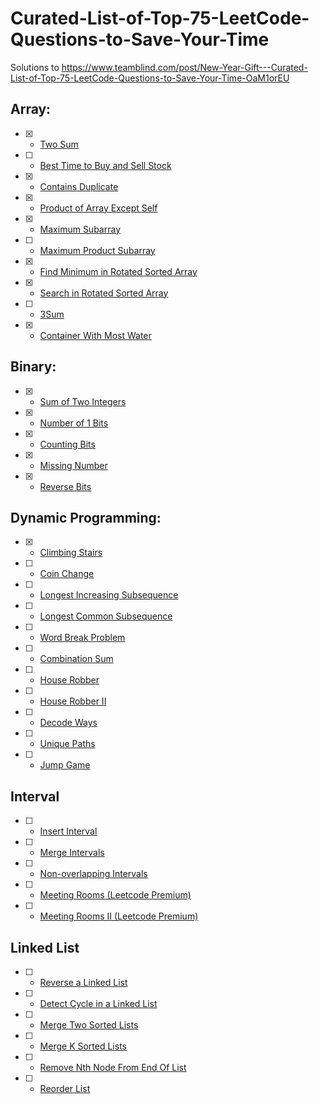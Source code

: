 # Curated-List-of-Top-75-LeetCode-Questions-to-Save-Your-Time

Solutions to https://www.teamblind.com/post/New-Year-Gift---Curated-List-of-Top-75-LeetCode-Questions-to-Save-Your-Time-OaM1orEU


## Array:

- [x] - [Two Sum](https://leetcode.com/problems/two-sum/)
- [ ] - [Best Time to Buy and Sell Stock](https://leetcode.com/problems/best-time-to-buy-and-sell-stock/)
- [x] - [Contains Duplicate](https://leetcode.com/problems/contains-duplicate/)
- [x] - [Product of Array Except Self](https://leetcode.com/problems/product-of-array-except-self/)
- [x] - [Maximum Subarray](https://leetcode.com/problems/maximum-subarray/)
- [ ] - [Maximum Product Subarray](https://leetcode.com/problems/maximum-product-subarray/)
- [x] - [Find Minimum in Rotated Sorted Array](https://leetcode.com/problems/find-minimum-in-rotated-sorted-array/)
- [x] - [Search in Rotated Sorted Array](https://leetcode.com/problems/search-in-rotated-sorted-array/)
- [ ] - [3Sum](https://leetcode.com/problems/3sum/)
- [x] - [Container With Most Water](https://leetcode.com/problems/container-with-most-water/)


## Binary:

- [x] - [Sum of Two Integers](https://leetcode.com/problems/sum-of-two-integers/)
- [x] - [Number of 1 Bits](https://leetcode.com/problems/number-of-1-bits/)
- [x] - [Counting Bits](https://leetcode.com/problems/counting-bits/)
- [x] - [Missing Number](https://leetcode.com/problems/missing-number/)
- [x] - [Reverse Bits](https://leetcode.com/problems/reverse-bits/)


## Dynamic Programming:

- [x] - [Climbing Stairs](https://leetcode.com/problems/climbing-stairs/)
- [ ] - [Coin Change](https://leetcode.com/problems/coin-change/)
- [ ] - [Longest Increasing Subsequence](https://leetcode.com/problems/longest-increasing-subsequence/)
- [ ] - [Longest Common Subsequence](https://leetcode.com/problems/longest-common-subsequence/)
- [ ] - [Word Break Problem](https://leetcode.com/problems/word-break/)
- [ ] - [Combination Sum](https://leetcode.com/problems/combination-sum-iv/)
- [ ] - [House Robber](https://leetcode.com/problems/house-robber/)
- [ ] - [House Robber II](https://leetcode.com/problems/house-robber-ii/)
- [ ] - [Decode Ways](https://leetcode.com/problems/decode-ways/)
- [ ] - [Unique Paths](https://leetcode.com/problems/unique-paths/)
- [ ] - [Jump Game](https://leetcode.com/problems/jump-game/)


## Interval

- [ ] - [Insert Interval](https://leetcode.com/problems/insert-interval/)
- [ ] - [Merge Intervals](https://leetcode.com/problems/merge-intervals/)
- [ ] - [Non-overlapping Intervals](https://leetcode.com/problems/non-overlapping-intervals/)
- [ ] - [Meeting Rooms (Leetcode Premium)](https://leetcode.com/problems/meeting-rooms/)
- [ ] - [Meeting Rooms II (Leetcode Premium)](https://leetcode.com/problems/meeting-rooms-ii/)



## Linked List

- [ ] - [Reverse a Linked List](https://leetcode.com/problems/reverse-linked-list/)
- [ ] - [Detect Cycle in a Linked List](https://leetcode.com/problems/linked-list-cycle/)
- [ ] - [Merge Two Sorted Lists](https://leetcode.com/problems/merge-two-sorted-lists/)
- [ ] - [Merge K Sorted Lists](https://leetcode.com/problems/merge-k-sorted-lists/)
- [ ] - [Remove Nth Node From End Of List](https://leetcode.com/problems/remove-nth-node-from-end-of-list/)
- [ ] - [Reorder List](https://leetcode.com/problems/reorder-list/)
